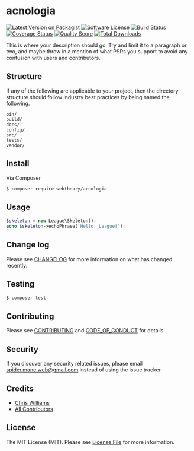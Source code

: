 # acnologia

[![Latest Version on Packagist][ico-version]][link-packagist]
[![Software License][ico-license]](LICENSE.md)
[![Build Status][ico-travis]][link-travis]
[![Coverage Status][ico-scrutinizer]][link-scrutinizer]
[![Quality Score][ico-code-quality]][link-code-quality]
[![Total Downloads][ico-downloads]][link-downloads]


This is where your description should go. Try and limit it to a paragraph or two, and maybe throw in a mention of what
PSRs you support to avoid any confusion with users and contributors.

## Structure

If any of the following are applicable to your project, then the directory structure should follow industry best practices by being named the following.

```
bin/
build/
docs/
config/
src/
tests/
vendor/
```

## Install

Via Composer

```bash
$ composer require webtheory/acnologia
```

## Usage

```php
$skeleton = new League\Skeleton();
echo $skeleton->echoPhrase('Hello, League!');
```

## Change log

Please see [CHANGELOG](CHANGELOG.md) for more information on what has changed recently.

## Testing

```bash
$ composer test
```

## Contributing

Please see [CONTRIBUTING](CONTRIBUTING.md) and [CODE_OF_CONDUCT](CODE_OF_CONDUCT.md) for details.

## Security

If you discover any security related issues, please email spider.mane.web@gmail.com instead of using the issue tracker.

## Credits

* [Chris Williams][link-author]
* [All Contributors][link-contributors]

## License

The MIT License (MIT). Please see [License File](LICENSE.md) for more information.

[ico-version]: https://img.shields.io/packagist/v/webtheory/acnologia.svg?style=flat-square
[ico-license]: https://img.shields.io/badge/license-MIT-brightgreen.svg?style=flat-square
[ico-travis]: https://img.shields.io/travis/spider-mane/acnologia/master.svg?style=flat-square
[ico-scrutinizer]: https://img.shields.io/scrutinizer/coverage/g/spider-mane/acnologia.svg?style=flat-square
[ico-code-quality]: https://img.shields.io/scrutinizer/g/spider-mane/acnologia.svg?style=flat-square
[ico-downloads]: https://img.shields.io/packagist/dt/webtheory/acnologia.svg?style=flat-square
[link-packagist]: https://packagist.org/packages/webtheory/acnologia
[link-travis]: https://travis-ci.org/spider-mane/acnologia
[link-scrutinizer]: https://scrutinizer-ci.com/g/spider-mane/acnologia/code-structure
[link-code-quality]: https://scrutinizer-ci.com/g/spider-mane/acnologia
[link-downloads]: https://packagist.org/packages/webtheory/acnologia
[link-author]: https://github.com/spider-mane
[link-contributors]: ../../contributors
